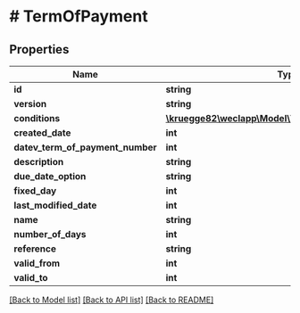 # # TermOfPayment

## Properties

Name | Type | Description | Notes
------------ | ------------- | ------------- | -------------
**id** | **string** |  | [optional]
**version** | **string** |  | [optional]
**conditions** | [**\kruegge82\weclapp\Model\TermOfPaymentCondition[]**](TermOfPaymentCondition.md) |  | [optional]
**created_date** | **int** |  | [optional]
**datev_term_of_payment_number** | **int** |  | [optional]
**description** | **string** |  | [optional]
**due_date_option** | **string** |  |
**fixed_day** | **int** |  | [optional]
**last_modified_date** | **int** |  | [optional]
**name** | **string** |  | [optional]
**number_of_days** | **int** |  | [optional]
**reference** | **string** |  | [optional]
**valid_from** | **int** |  | [optional]
**valid_to** | **int** |  | [optional]

[[Back to Model list]](../../README.md#models) [[Back to API list]](../../README.md#endpoints) [[Back to README]](../../README.md)
